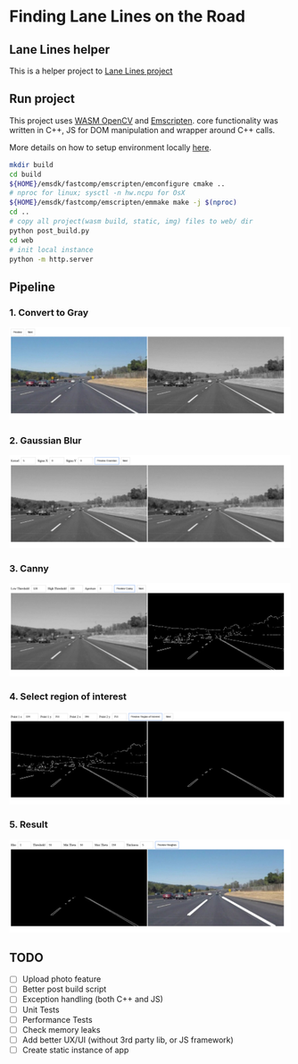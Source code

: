 # Finding Lane Lines on the Road

## Lane Lines helper
This is a helper project to [Lane Lines project](https://github.com/Horki/CarND-LaneLines-P1)

## Run project
This project uses [WASM OpenCV](https://docs.opencv.org/3.4/d4/da1/tutorial_js_setup.html) and [Emscripten](https://emscripten.org/).
core functionality was written in C++, JS for DOM manipulation and wrapper around C++ calls.

More details on how to setup environment locally [here](BUILD.md).

```bash
mkdir build
cd build
${HOME}/emsdk/fastcomp/emscripten/emconfigure cmake ..
# nproc for linux; sysctl -n hw.ncpu for OsX
${HOME}/emsdk/fastcomp/emscripten/emmake make -j $(nproc)
cd ..
# copy all project(wasm build, static, img) files to web/ dir
python post_build.py
cd web
# init local instance
python -m http.server
```

## Pipeline

### 1. Convert to Gray
![convert2gray](img/res/01.png)

### 2. Gaussian Blur
![convert2gauss](img/res/02.png)

### 3. Canny
![convert2canny](img/res/03.png)

### 4. Select region of interest
![convert2region](img/res/04.png)

### 5. Result
![convert2result](img/res/05.png)

## TODO
- [ ] Upload photo feature
- [ ] Better post build script
- [ ] Exception handling (both C++ and JS)
- [ ] Unit Tests
- [ ] Performance Tests
- [ ] Check memory leaks
- [ ] Add better UX/UI (without 3rd party lib, or JS framework)
- [ ] Create static instance of app